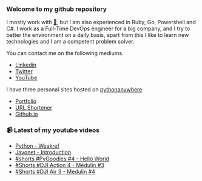 ### Welcome to my github repository

I mostly work with [:snake:](https://www.python.org/), but I am also experienced in Ruby, Go, Powershell and C#. I work as a Full-Time DevOps engineer for a big company, and I try to better the environment on a daily basis, apart from this I like to learn new technologies and I am a competent problem solver.

You can contact me on the following mediums.
- [Linkedin](https://www.linkedin.com/in/r3ap3rpy)
- [Twitter](https://twitter.com/r3ap3rpy)
- [YouTube](https://www.youtube.com/channel/UC1qkMXH8d2I9DDAtBSeEHqg)

I have three personal sites hosted on [pythonanywhere](https://www.pythonanywhere.com/)
- [Portfolio](http://r3ap3rpy.pythonanywhere.com/)
- [URL Shortener](http://shortenpy.pythonanywhere.com/)
- [Github.io](https://r3ap3rpy.github.io/)

### :video_camera: Latest of my youtube videos
<!-- YOUTUBE:START -->
- [Python - Weakref](https://www.youtube.com/watch?v=dRw3FdQTxqs)
- [Javonet - Introduction](https://www.youtube.com/watch?v=OF_sdp2-LYk)
- [#shorts  #PyGoodies #4 - Hello World](https://www.youtube.com/watch?v=jQYu_w3RyWg)
- [#Shorts #DJI Action 4 - Medulin #3](https://www.youtube.com/watch?v=4JeRP3Aj-0I)
- [#Shorts #DJI Air 3 - Medulin #4](https://www.youtube.com/watch?v=_zCld7bga5Y)
<!-- YOUTUBE:END -->

